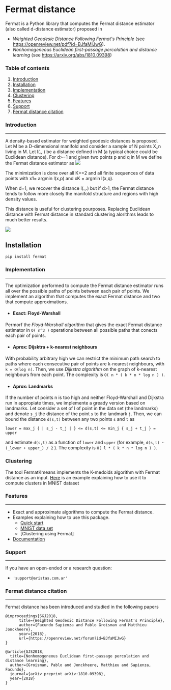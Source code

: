 # Fermat distance
Fermat is a Python library that computes the Fermat distance estimator (also called d-distance estimator) proposed in 
  * _Weighted Geodesic Distance Following Fermat's Principle_ (see https://openreview.net/pdf?id=BJfaMIJwG).
  * _Nonhomogeneous Euclidean first-passage percolation and distance learning_ (see https://arxiv.org/abs/1810.09398) 

### Table of contents

1. [Introduction](#introduction)
2. [Installation](#installation)
3. [Implementation](#implementation)
4. [Clustering](#clustering)
5. [Features](#features)
6. [Support](#support)
7. [Fermat distance citation](#licence)
  

### Introduction
---------------

A density-based estimator for weighted geodesic distances is proposed.
Let M be a D-dimensional manifold and consider a sample of N points X_n living in M. Let l(.,.) be a distance defined 
in M (a typical choice could be Euclidean distance). For d>=1 and given two points p and q in M we define the Fermat 
distance estimator as 
![](https://bitbucket.org/aristas/fermat/raw/abff1252a68060bef495bf5cf9b6d45db7d8f497/images/estimator.png)

The minimization is done over all K>=2 and all finite sequences of data points with x1= argmin l(x,p) 
and xK = argmin l(x,q).

When d=1, we recover the distance l(.,.) but if d>1, the Fermat distance tends to follow more closely the manifold 
structure and regions with high density values.

This distance is useful for clustering pourposes. Replacing Euclidean distance with Fermat distance in standard clustering alorithms leads to much better results.


![](https://bitbucket.org/aristas/fermat/raw/abff1252a68060bef495bf5cf9b6d45db7d8f497/images/IlustrationManifoldNormals.svg) 

Installation
------------

    pip install fermat

### Implementation
---------------

The optimization performed to compute the Fermat distance estimator runs all over the possible paths of points between each pair of points. We implement an algorithm that computes the exact Fermat distance and two that compute approximations.

- #### Exact: Floyd-Warshall
Permorf the _Floyd-Warshall algorithm_ that gives the exact Fermat distance estimator in `O( n^3 )` operations between all possible paths that conects each pair of points.

- #### Aprox: Dijsktra + k-nearest neighbours
  
With probability arbitrary high we can restrict the minimum path search to paths where each consecutive pair of points are k-nearest neighbours, with `k = O(log n)`. Then, we use _Dijkstra algorithm_ on the graph of k-nearest neighbours from each point. The complexity is `O( n * ( k * n * log n ) )`.

- #### Aprox: Landmarks
If the number of points n is too high and neither Floyd-Warshall and Dijkstra run in appropiate times, we implemente a gready version based on landmarks. Let consider a set of l of point in the data set (the landmarks) and denote `s_j` the distance of the point `s` to the landmark `j`. Then, we can bound the distance `d(s,t)` between any two points `s` and `t` as

`lower = max_j { | s_j - t_j | } <= d(s,t) <= min_j { s_j + t_j } = upper`

and estimate `d(s,t)` as a function of `lower` and `upper` (for example, `d(s,t) ~ (_lower + upper_) / 2` ). The complexity is `O( l * ( k * n * log n ) )`.

### Clustering

The tool FermatKmeans implements the K-medoids algorithm with Fermat distance as an input. [Here] is an example explaining how to use it to compute clusters in MNIST dataset


### Features
---------------

- Exact and approximate algorithms to compute the Fermat distance.
- Examples explaining how to use this package.
    * [Quick start] 
    * [MNIST data set]
    * [Clustering using Fermat]
- [Documentation]

### Support
---------------

If you have an open-ended or a research question:
-  `'support@aristas.com.ar'`

### Fermat distance citation
---------------

Fermat distance has been introduced and studied in the following papers

    @inproceedings{SGJ2018,
          title={Weighted Geodesic Distance Following Fermat's Principle},
          author={Facundo Sapienza and Pablo Groisman and Matthieu Jonckheere},
          year={2018},
          url={https://openreview.net/forum?id=BJfaMIJwG}
    }

	@article{GJS2018,
	  title={Nonhomogeneous Euclidean first-passage percolation and distance learning},
	  author={Groisman, Pablo and Jonckheere, Matthieu and Sapienza, Facundo},
	  journal={arXiv preprint arXiv:1810.09398},
	  year={2018}
    }	

[Quick start]:https://bitbucket.org/aristas/fermat/src/master/examples/Fermat_quick_start.py
[Documentation]:https://bitbucket.org/aristas/fermat/src/master/DOCUMENTATION.md
[MNIST data set]: https://bitbucket.org/aristas/fermat/src/master/examples/MNIST_example.py
[Here]: https://bitbucket.org/aristas/fermat/src/master/examples/Digits.py

